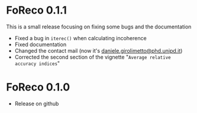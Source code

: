 # FoReco 0.1.1
This is a small release focusing on fixing some bugs and the documentation

* Fixed a bug in `iterec()` when calculating incoherence
* Fixed documentation 
* Changed the contact mail (now it's daniele.girolimetto@phd.unipd.it)
* Corrected the second section of the vignette "`Average relative accuracy indices`"

# FoReco 0.1.0

* Release on github
